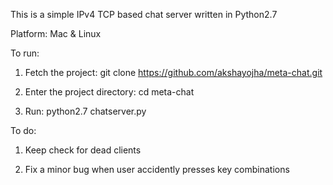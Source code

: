 This is a simple IPv4 TCP based chat server written in Python2.7

Platform: Mac & Linux

To run:

1) Fetch the project:  git clone https://github.com/akshayojha/meta-chat.git

2) Enter the project directory: cd meta-chat

3) Run: python2.7 chatserver.py


To do:

1) Keep check for dead clients

2) Fix a minor bug when user accidently presses key combinations
 
